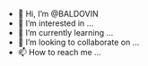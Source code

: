 - 👋 Hi, I’m @BALDOVIN
- 👀 I’m interested in ...
- 🌱 I’m currently learning ...
- 💞️ I’m looking to collaborate on ...
- 📫 How to reach me ...

<!---
BALDOVIN/BALDOVIN is a ✨ special ✨ repository because its `README.md` (this file) appears on your GitHub profile.
You can click the Preview link to take a look at your changes.
--->
